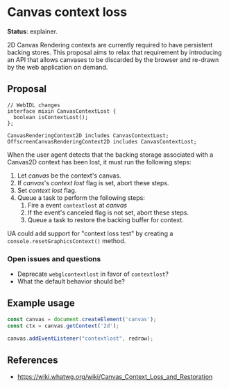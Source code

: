 Canvas context loss
===================
**Status**: explainer.


2D Canvas Rendering contexts are currently required to have persistent backing stores. This proposal aims to relax that requirement by introducing an API that allows canvases to be discarded by the browser and re-drawn by the web application on demand.


Proposal
--------

```webidl
// WebIDL changes
interface mixin CanvasContextLost {
  boolean isContextLost();
};

CanvasRenderingContext2D includes CanvasContextLost;
OffscreenCanvasRenderingContext2D includes CanvasContextLost;
```

When the user agent detects that the backing storage associated with a Canvas2D context has been lost, it must run the following steps:

1. Let *canvas* be the context's canvas.
2. If *canvas*'s *context lost* flag is set, abort these steps.
3. Set *context lost* flag.
4. Queue a task to perform the following steps:
    1. Fire a event `contextlost` at *canvas*
    2. If the event's canceled flag is not set, abort these steps.
    3. Queue a task to restore the backing buffer for context.

UA could add support for "context loss test" by creating a
`console.resetGraphicsContext()` method.

### Open issues and questions

- Deprecate `webglcontextlost` in favor of `contextlost`?
- What the default behavior should be?

Example usage
-------------

```js
const canvas = document.createElement('canvas');
const ctx = canvas.getContext('2d');

canvas.addEventListener("contextlost", redraw);
```


References
----------

- https://wiki.whatwg.org/wiki/Canvas_Context_Loss_and_Restoration
